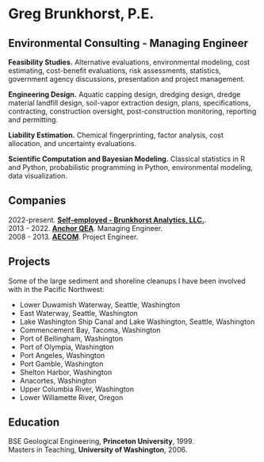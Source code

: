 # Greg Brunkhorst, P.E.

## Environmental Consulting - Managing Engineer

**Feasibility Studies.**  Alternative evaluations, environmental modeling, cost estimating, cost-benefit evaluations, risk assessments, statistics, government agency discussions, presentation and project management.  

**Engineering Design.**  Aquatic capping design, dredging design, dredge material landfill design, soil-vapor extraction design, plans, specifications, contracting, construction oversight, post-construction monitoring, reporting and permitting.  

**Liability Estimation.** Chemical fingerprinting, factor analysis, cost allocation, and uncertainty evaluations.  

**Scientific Computation and Bayesian Modeling.** Classical statistics in R and Python, probabilistic programming in Python, environmental modeling, data visualization.  

## Companies
2022-present.  [**Self-employed - Brunkhorst Analytics, LLC.**](https://gbrunkhorst.github.io/about.html).  
2013 - 2022.  [**Anchor QEA**](https://www.anchorqea.com/).  Managing Engineer.    
2008 - 2013.  [**AECOM**](https://aecom.com/).  Project Engineer.  

## Projects
Some of the large sediment and shoreline cleanups I have been involved with in the Pacific Northwest:

* Lower Duwamish Waterway, Seattle, Washington
* East Waterway, Seattle, Washington 
* Lake Washington Ship Canal and Lake Washington, Seattle, Washington
* Commencement Bay, Tacoma, Washington
* Port of Bellingham, Washington
* Port of Olympia, Washington
* Port Angeles, Washington
* Port Gamble, Washington
* Shelton Harbor, Washington
* Anacortes, Washington
* Upper Columbia River, Washington
* Lower Willamette River, Oregon

## Education  
BSE Geological Engineering, **Princeton University**, 1999.  
Masters in Teaching, **University of Washington**, 2006.  